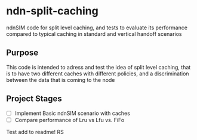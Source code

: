 # ndn-split-caching
ndnSIM code for split level caching, and tests to evaluate its performance compared to typical caching in standard and vertical handoff scenarios

## Purpose
This code is intended to adress and test the idea of split level caching, that is to have two different caches with different policies, and a discrimination between the data that is coming to the node

## Project Stages
- [ ] Implement Basic ndnSIM scenario with caches
- [ ] Compare performance of Lru vs Lfu vs. FiFo

Test add to readme!  RS
